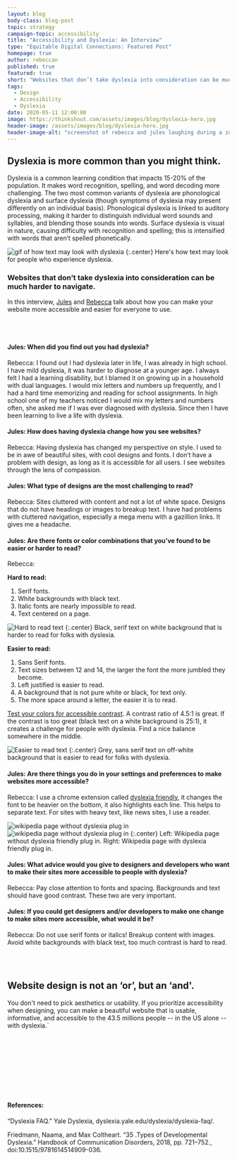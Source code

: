 ```yaml
---
layout: blog
body-class: blog-post
topic: strategy
campaign-topic: accessibility
title: "Accessibility and Dyslexia: An Interview"
type: "Equitable Digital Connections: Featured Post"
homepage: true
author: rebeccan
published: true
featured: true
short: "Websites that don’t take dyslexia into consideration can be much harder to navigate. In this interview, Jules and Rebecca talk about how you can make your website more accessible and easier for everyone to use."
tags:
  - Design
  - Accessibility
  - Dyslexia
date: 2020-05-11 12:00:00
image: https://thinkshout.com/assets/images/blog/dyslexia-hero.jpg
header-image: /assets/images/blog/dyslexia-hero.jpg
header-image-alt: "screenshot of rebecca and jules laughing during a zoom interview"
---
```


## Dyslexia is more common than you might think.
Dyslexia is a common learning condition that impacts 15-20% of the population. It makes word recognition, spelling, and word decoding more challenging. The two most common variants of dyslexia are phonological dyslexia and surface dyslexia (though symptoms of dyslexia may present differently on an individual basis). Phonological dyslexia is linked to auditory processing, making it harder to distinguish individual word sounds and syllables, and blending those sounds into words. Surface dyslexia is visual in nature, causing difficulty with recognition and spelling; this is intensified with words that aren’t spelled phonetically.

![gif of how text may look with dyslexia](/assets/images/blog/dyslexia.gif)
{:.center}
<span class="caption"><i class="fa fa-caret-up"></i>Here's how text may look for people who experience dyslexia.</span>

### Websites that don’t take dyslexia into consideration can be much harder to navigate.
In this interview, [Jules](https://thinkshout.com/team/jules/) and [Rebecca](https://thinkshout.com/team/rebeccan/) talk about how you can make your website more accessible and easier for everyone to use.  
<div class="paragraph"><p><br>
<br></p></div>
    
#### Jules: When did you find out you had dyslexia?

Rebecca:  I found out I had dyslexia later in life, I was already in high school. I have mild dyslexia, it was harder to diagnose at a younger age. I always felt I had a learning disability, but I blamed it on growing up in a household with dual languages. I would mix letters and numbers up frequently, and I had a hard time memorizing and reading for school assignments. In high school one of my teachers noticed I would mix my letters and numbers often, she asked me if I was ever diagnosed with dyslexia. Since then I have been learning to live a life with dyslexia.  

#### Jules: How does having dyslexia change how you see websites?

Rebecca: Having dyslexia has changed my perspective on style. I used to be in awe of beautiful sites, with cool designs and fonts. I don’t have a problem with design, as long as it is accessible for all users. I see websites through the lens of compassion.  

#### Jules: What type of designs are the most challenging to read?

Rebecca: Sites cluttered with content and not a lot of white space. Designs that do not have headings or images to breakup text. I have had problems with cluttered navigation, especially a mega menu with a gazillion links. It gives me a headache.  

#### Jules: Are there fonts or color combinations that you’ve found to be easier or harder to read?

Rebecca:

**Hard to read:**
1. Serif fonts. 
2. White backgrounds with black text.
3. Italic fonts are nearly impossible to read.
4. Text centered on a page.

![Hard to read text](/assets/images/blog/dyslexia-hard-4.jpg)
{:.center}
<span class="caption"><i class="fa fa-caret-up"></i>Black, serif text on white background that is harder to read for folks with dyslexia.</span>

**Easier to read:**
1. Sans Serif fonts.
2. Text sizes between 12 and 14, the larger the font the more jumbled they become.
3. Left justified is easier to read.
4. A background that is not pure white or black, for text only. 
5. The more space around a letter, the easier it is to read.

[Test your colors for accessible contrast](https://webaim.org/resources/contrastchecker/). A contrast ratio of 4.5:1 is great. If the contrast is too great (black text on a white background is 25:1), it creates a challenge for people with dyslexia. Find a nice balance somewhere in the middle.

![Easier to read text](/assets/images/blog/dyslexia-easy-01.jpg)
{:.center}
<span class="caption"><i class="fa fa-caret-up"></i>Grey, sans serif text on off-white background that is easier to read for folks with dyslexia.</span>  

#### Jules: Are there things you do in your settings and preferences to make websites more accessible?

Rebecca: I use a chrome extension called [dyslexia friendly](https://chrome.google.com/webstore/detail/dyslexia-friendly/miepjgfkkommhllbbjaedffcpkncboeo?hl=en), it changes the font to be heavier on the bottom, it also highlights each line. This helps to separate text. For sites with heavy text, like news sites, I use a reader. 

![wikipedia page without dyslexia plug in](/assets/images/blog/dyslexia-05-02.jpg) ![wikipedia page without dyslexia plug in](/assets/images/blog/dyslexia-04-1.jpg)
{:.center}
<span class="caption"><i class="fa fa-caret-up"></i>Left: Wikipedia page without dyslexia friendly plug in. Right: Wikipedia page with dyslexia friendly plug in. </span>   

#### Jules: What advice would you give to designers and developers who want to make their sites more accessible to people with dyslexia?

Rebecca: Pay close attention to fonts and spacing. Backgrounds and text should have good contrast. These two are very important.  

#### Jules: If you could get designers and/or developers to make one change to make sites more accessible, what would it be?

Rebecca: Do not use serif fonts or italics! Breakup content with images. Avoid white backgrounds with black text, too much contrast is hard to read.  
<div class="paragraph"><p><br>
<br></p></div>

## Website design is not an ‘or’, but an ‘and'. 
You don't need to pick aesthetics or usability. If you prioritize accessibility when designing, you can make a beautiful website that is usable, informative, and accessible to the 43.5 millions people -- in the US alone -- with dyslexia.`  


<div class="paragraph"><p><br>
<br></p></div>
<div class="paragraph"><p><br>
<br></p></div>
<div class="paragraph"><p><br>
<br></p></div>

#### References:

“Dyslexia FAQ.” Yale Dyslexia, dyslexia.yale.edu/dyslexia/dyslexia-faq/.

Friedmann, Naama, and Max Coltheart. “35 .Types of Developmental Dyslexia.” Handbook of Communication Disorders, 2018, pp. 721–752., doi:10.1515/9781614514909-036.
